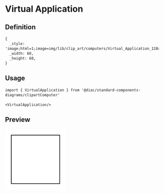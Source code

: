 # Virtual Application

## Definition

```
{
  _style: 'image;html=1;image=img/lib/clip_art/computers/Virtual_Application_128x128.pngstrokeColor=none;',
  _width: 60,
  _height: 60,
}
```

## Usage

```
import { VirtualApplication } from '@diac/standard-components-diagrams/clipartComputer'

<VirtualApplication/>
```

## Preview

<img src="./virtual-application.png" width="200"/>
